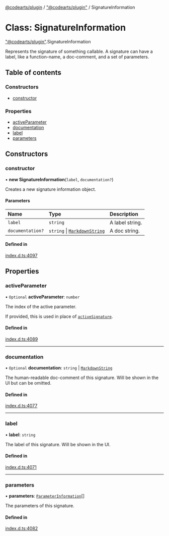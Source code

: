 [@codearts/plugin](../README.md) / ["@codearts/plugin"](../modules/_codearts_plugin_.md) / SignatureInformation

# Class: SignatureInformation

["@codearts/plugin"](../modules/_codearts_plugin_.md).SignatureInformation

Represents the signature of something callable. A signature
can have a label, like a function-name, a doc-comment, and
a set of parameters.

## Table of contents

### Constructors

- [constructor](codearts_plugin_.SignatureInformation.md#constructor)

### Properties

- [activeParameter](codearts_plugin_.SignatureInformation.md#activeparameter)
- [documentation](codearts_plugin_.SignatureInformation.md#documentation)
- [label](codearts_plugin_.SignatureInformation.md#label)
- [parameters](codearts_plugin_.SignatureInformation.md#parameters)

## Constructors

### constructor

• **new SignatureInformation**(`label`, `documentation?`)

Creates a new signature information object.

#### Parameters

| Name | Type | Description |
| :------ | :------ | :------ |
| `label` | `string` | A label string. |
| `documentation?` | `string` \| [`MarkdownString`](codearts_plugin_.MarkdownString.md) | A doc string. |

#### Defined in

[index.d.ts:4097](https://github.com/shuyaqian/cloudide-plugin-api/blob/3fbdd11/index.d.ts#L4097)

## Properties

### activeParameter

• `Optional` **activeParameter**: `number`

The index of the active parameter.

If provided, this is used in place of [`activeSignature`](codearts_plugin_.SignatureHelp.md#activesignature).

#### Defined in

[index.d.ts:4089](https://github.com/shuyaqian/cloudide-plugin-api/blob/3fbdd11/index.d.ts#L4089)

___

### documentation

• `Optional` **documentation**: `string` \| [`MarkdownString`](codearts_plugin_.MarkdownString.md)

The human-readable doc-comment of this signature. Will be shown
in the UI but can be omitted.

#### Defined in

[index.d.ts:4077](https://github.com/shuyaqian/cloudide-plugin-api/blob/3fbdd11/index.d.ts#L4077)

___

### label

• **label**: `string`

The label of this signature. Will be shown in
the UI.

#### Defined in

[index.d.ts:4071](https://github.com/shuyaqian/cloudide-plugin-api/blob/3fbdd11/index.d.ts#L4071)

___

### parameters

• **parameters**: [`ParameterInformation`](codearts_plugin_.ParameterInformation.md)[]

The parameters of this signature.

#### Defined in

[index.d.ts:4082](https://github.com/shuyaqian/cloudide-plugin-api/blob/3fbdd11/index.d.ts#L4082)
